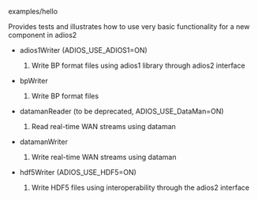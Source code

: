examples/hello 

Provides tests and illustrates how to use very basic functionality for a new component in adios2


* adios1Writer (ADIOS_USE_ADIOS1=ON)
	1. Write BP format files using adios1 library through adios2 interface  
	
* bpWriter
    1. Write BP format files 
    
* datamanReader (to be deprecated, ADIOS_USE_DataMan=ON)
    1. Read real-time WAN streams using dataman
    
* datamanWriter
    1. Write real-time WAN streams using dataman 
    
* hdf5Writer (ADIOS_USE_HDF5=ON)
    1. Write HDF5 files using interoperability through the adios2 interface 